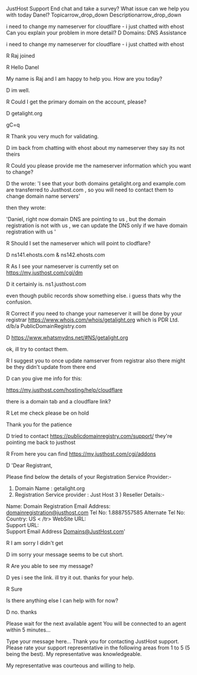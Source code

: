 JustHost Support
End chat and take a survey?
What issue can we help you with today Danel?
Topicarrow_drop_down
Descriptionarrow_drop_down

i need to change my nameserver for cloudflare - i just chatted with ehost
Can you explain your problem in more detail?
D
Domains: DNS Assistance

i need to change my nameserver for cloudflare - i just chatted with ehost

R
Raj joined

R
Hello Danel

 My name is Raj and I am happy to help you. How are you today?

D
im well.

R
Could I get the primary domain on the account, please?

D
getalight.org

gC=q

R
Thank you very much for validating. 

D
im back from chatting with ehost about my nameserver they say its not theirs

R
Could you please provide me the nameserver information which you want to change?

D
the wrote: 'I see that your both domains getalight.org and example.com are transferred to Justhost.com , so you will need to contact them to change domain name servers'

then they wrote:

'Daniel, right now domain DNS are pointing to us , but the domain registration is not with us , we can update the DNS only if we have domain registration with us
'

R
Should I set the nameserver which will point to clodflare?

D
ns141.ehosts.com & ns142.ehosts.com

R
As I see your nameserver is currently set on https://my.justhost.com/cgi/dm

D
it certainly is. ns1.justhost.com

even though public records show something else. i guess thats why the confusion.

R
Correct if you need to change your nameserver it will be done by your registrar https://www.whois.com/whois/getalight.org which is PDR Ltd. d/b/a PublicDomainRegistry.com

D
https://www.whatsmydns.net/#NS/getalight.org

ok, ill try to contact them.

R
I suggest you to once update namserver from registrar also there might be they didn't update from there end

D
can you give me info for this:

https://my.justhost.com/hosting/help/cloudflare

there is a domain tab and a cloudflare link?

R
Let me check please be on hold

Thank you for the patience

D
tried to contact https://publicdomainregistry.com/support/ they're pointing me back to justhost

R
From here you can find https://my.justhost.com/cgi/addons

D
'Dear Registrant, 

Please find below the details of your Registration Service Provider:-

1) Domain Name : getalight.org
2) Registration Service provider : Just Host
3 ) Reseller Details:-
 
Name:	Domain Registration
Email Address:	domainregistration@justhost.com
Tel No:	1.8887557585
Alternate Tel No:	
Country:	US	< /tr>
WebSite URL:	
Support URL:	
Support Email Address	Domains@JustHost.com'

R
I am sorry I didn't get

D
im sorry your message seems to be cut short.

R
Are you able to see my message?

D
yes i see the link. ill try it out. thanks for your help.

R
Sure

Is there anything else I can help with for now?

D
no. thanks

Please wait for the next available agent
You will be connected to an agent within 5 minutes...

Type your message here...
Thank you for contacting JustHost support. Please rate your support representative in the following areas from 1 to 5 (5 being the best).
My representative was knowledgeable.


My representative was courteous and willing to help.

